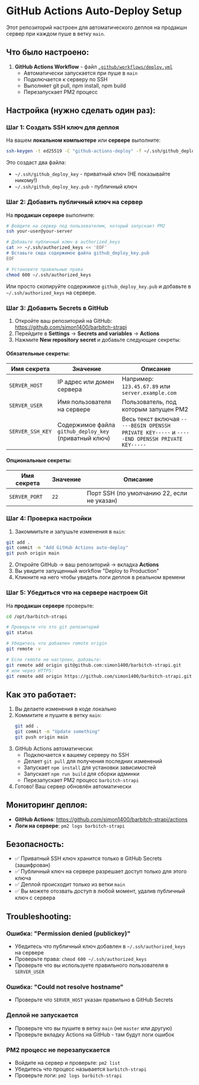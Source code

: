 # GitHub Actions Auto-Deploy Setup

Этот репозиторий настроен для автоматического деплоя на продакшн сервер при каждом пуше в ветку `main`.

## Что было настроено:

1. **GitHub Actions Workflow** - файл [`.github/workflows/deploy.yml`](.github/workflows/deploy.yml)
   - Автоматически запускается при пуше в `main`
   - Подключается к серверу по SSH
   - Выполняет git pull, npm install, npm build
   - Перезапускает PM2 процесс

## Настройка (нужно сделать один раз):

### Шаг 1: Создать SSH ключ для деплоя

На вашем **локальном компьютере** или **сервере** выполните:

```bash
ssh-keygen -t ed25519 -C "github-actions-deploy" -f ~/.ssh/github_deploy_key
```

Это создаст два файла:
- `~/.ssh/github_deploy_key` - приватный ключ (НЕ показывайте никому!)
- `~/.ssh/github_deploy_key.pub` - публичный ключ

### Шаг 2: Добавить публичный ключ на сервер

На **продакшн сервере** выполните:

```bash
# Войдите на сервер под пользователем, который запускает PM2
ssh your-user@your-server

# Добавьте публичный ключ в authorized_keys
cat >> ~/.ssh/authorized_keys << 'EOF'
# Вставьте сюда содержимое файла github_deploy_key.pub
EOF

# Установите правильные права
chmod 600 ~/.ssh/authorized_keys
```

Или просто скопируйте содержимое `github_deploy_key.pub` и добавьте в `~/.ssh/authorized_keys` на сервере.

### Шаг 3: Добавить Secrets в GitHub

1. Откройте ваш репозиторий на GitHub: https://github.com/simon1400/barbitch-strapi
2. Перейдите в **Settings** → **Secrets and variables** → **Actions**
3. Нажмите **New repository secret** и добавьте следующие секреты:

#### Обязательные секреты:

| Имя секрета | Значение | Описание |
|------------|----------|----------|
| `SERVER_HOST` | IP адрес или домен сервера | Например: `123.45.67.89` или `server.example.com` |
| `SERVER_USER` | Имя пользователя на сервере | Пользователь, под которым запущен PM2 |
| `SERVER_SSH_KEY` | Содержимое файла `github_deploy_key` (приватный ключ) | Весь текст включая `-----BEGIN OPENSSH PRIVATE KEY-----` и `-----END OPENSSH PRIVATE KEY-----` |

#### Опциональные секреты:

| Имя секрета | Значение | Описание |
|------------|----------|----------|
| `SERVER_PORT` | `22` | Порт SSH (по умолчанию 22, если не указан) |

### Шаг 4: Проверка настройки

1. Закоммитьте и запушьте изменения в `main`:
```bash
git add .
git commit -m "Add GitHub Actions auto-deploy"
git push origin main
```

2. Откройте GitHub → ваш репозиторий → вкладка **Actions**
3. Вы увидите запущенный workflow "Deploy to Production"
4. Кликните на него чтобы увидеть логи деплоя в реальном времени

### Шаг 5: Убедиться что на сервере настроен Git

На **продакшн сервере** проверьте:

```bash
cd /opt/barbitch-strapi

# Проверьте что это git репозиторий
git status

# Убедитесь что добавлен remote origin
git remote -v

# Если remote не настроен, добавьте:
git remote add origin git@github.com:simon1400/barbitch-strapi.git
# или через HTTPS:
git remote add origin https://github.com/simon1400/barbitch-strapi.git
```

## Как это работает:

1. Вы делаете изменения в коде локально
2. Коммитите и пушите в ветку `main`:
   ```bash
   git add .
   git commit -m "Update something"
   git push origin main
   ```
3. GitHub Actions автоматически:
   - Подключается к вашему серверу по SSH
   - Делает `git pull` для получения последних изменений
   - Запускает `npm install` для установки зависимостей
   - Запускает `npm run build` для сборки админки
   - Перезапускает PM2 процесс `barbitch-strapi`
4. Готово! Ваш сервер обновлён автоматически

## Мониторинг деплоя:

- **GitHub Actions**: https://github.com/simon1400/barbitch-strapi/actions
- **Логи на сервере**: `pm2 logs barbitch-strapi`

## Безопасность:

- ✅ Приватный SSH ключ хранится только в GitHub Secrets (зашифрован)
- ✅ Публичный ключ на сервере разрешает доступ только для этого ключа
- ✅ Деплой происходит только из ветки `main`
- ✅ Вы можете отозвать доступ в любой момент, удалив публичный ключ с сервера

## Troubleshooting:

### Ошибка: "Permission denied (publickey)"
- Убедитесь что публичный ключ добавлен в `~/.ssh/authorized_keys` на сервере
- Проверьте права: `chmod 600 ~/.ssh/authorized_keys`
- Проверьте что вы используете правильного пользователя в `SERVER_USER`

### Ошибка: "Could not resolve hostname"
- Проверьте что `SERVER_HOST` указан правильно в GitHub Secrets

### Деплой не запускается
- Проверьте что вы пушите в ветку `main` (не `master` или другую)
- Проверьте вкладку Actions на GitHub - там будут логи ошибок

### PM2 процесс не перезапускается
- Войдите на сервер и проверьте: `pm2 list`
- Убедитесь что процесс называется `barbitch-strapi`
- Проверьте логи: `pm2 logs barbitch-strapi`
